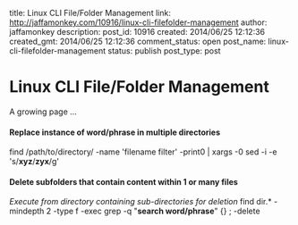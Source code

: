 title: Linux CLI File/Folder Management
link: http://jaffamonkey.com/10916/linux-cli-filefolder-management
author: jaffamonkey
description: 
post_id: 10916
created: 2014/06/25 12:12:36
created_gmt: 2014/06/25 12:12:36
comment_status: open
post_name: linux-cli-filefolder-management
status: publish
post_type: post

# Linux CLI File/Folder Management

A growing page ... 

#### Replace instance of word/phrase in multiple directories

find /path/to/directory/ -name 'filename filter' -print0 | xargs -0 sed -i -e 's/**xyz**/**zyx**/g' 

#### Delete subfolders that contain content within 1 or many files

_Execute from directory containing sub-directories for deletion_ find dir.* -mindepth 2 -type f -exec grep -q "**search word/phrase**" {} \; -delete